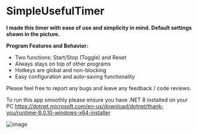 
# SimpleUsefulTimer


**I made this timer with ease of use and simplicity in mind. Default settings shown in the picture.**

**Program Features and Behavior:**
- Two functions: Start/Stop (Toggle) and Reset
- Always stays on top of other programs
- Hotkeys are global and non-blocking
- Easy configuration and auto-saving functionality

Please feel free to report any bugs and leave any feedback / code reviews.

To run this app smoothly please ensure you have .NET 8 installed on your PC https://dotnet.microsoft.com/en-us/download/dotnet/thank-you/runtime-8.0.10-windows-x64-installer

![image](https://github.com/user-attachments/assets/692a3b4b-7a31-4cda-8b6d-58da8123ad62)
